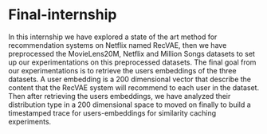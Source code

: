 # Final-internship
In this internship we have explored  a state of the art method for recommendation systems on Netflix named RecVAE,  then we have preprocessed the MovieLens20M, Netflix and Million Songs datasets  to set up our experimentations on this preprocessed datasets. The final goal from our  experimentations is to retrieve the users embeddings of the three datasets. A user embedding is a 200 dimensional vector that describe the content that the RecVAE  system will recommend to each user  in the dataset. Then after retrieving the users embeddings,  we have analyzed their distribution type  in a 200 dimensional space to moved on finally to build a timestamped trace for users-embeddings for similarity caching experiments.

